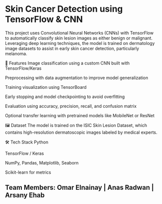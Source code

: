 <h1>Skin Cancer Detection using TensorFlow & CNN</h1>


This project uses Convolutional Neural Networks (CNNs) with TensorFlow to automatically classify skin lesion images as either benign or malignant. Leveraging deep learning techniques, the model is trained on dermatology image datasets to assist in early skin cancer detection, particularly melanoma.

🚀 Features
Image classification using a custom CNN built with TensorFlow/Keras

Preprocessing with data augmentation to improve model generalization

Training visualization using TensorBoard

Early stopping and model checkpointing to avoid overfitting

Evaluation using accuracy, precision, recall, and confusion matrix

Optional transfer learning with pretrained models like MobileNet or ResNet

🖼 Dataset
The model is trained on the ISIC Skin Lesion Dataset, which contains high-resolution dermatoscopic images labeled by medical experts.

🛠 Tech Stack
Python

TensorFlow / Keras

NumPy, Pandas, Matplotlib, Seaborn

Scikit-learn for metrics
<h2>Team Members: Omar Elnainay | Anas Radwan | Arsany Ehab </h2>
